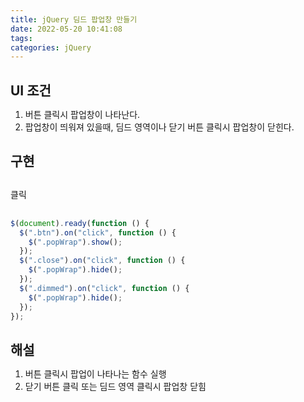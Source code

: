 ```yaml
---
title: jQuery 딤드 팝업창 만들기
date: 2022-05-20 10:41:08
tags:
categories: jQuery
---
```


## UI 조건

1. 버튼 클릭시 팝업창이 나타난다.
2. 팝업창이 띄워져 있을때, 딤드 영역이나 닫기 버튼 클릭시 팝업창이 닫힌다.

## 구현

##

<script src="https://code.jquery.com/jquery-2.2.4.min.js"></script>
<script>
$(document).ready(function () {
   $('.btn').on('click', function () {
$('.popWrap').show();
})
$('.close').on('click', function () {
$('.popWrap').hide();
})
$('.dimmed').on('click', function () {
$('.popWrap').hide();
})
});

</script>
<style>
   * {
      margin: 0;
      padding: 0
    }
html {
      height: 100%
    }
body {
      position: relative;
      height: 200%
    }
.btn {
      cursor: pointer
    }
.popWrap {
      display: none
    }
.popWrap .dimmed {
      position: fixed;
      top: 0;
      left: 0;
      width: 100%;
      height: 100%;
      background-color: rgba(0, 0, 0, .8)
    }
.popWrap .pop {
      position: fixed;
      top: 50%;
      left: 50%;
      margin: -150px 0 0 -200px;
      box-sizing: border-box;
      padding: 20px;
      width: 400px;
      height: 300px;
      background-color: #fff
    }
.popWrap .pop .cnt {
      position: relative
    }
.popWrap .pop .cnt h1 {
      text-align: center;
      font-size: 25px
    }
.popWrap .pop .cnt p {
      margin-top: 10px
    }
.popWrap .pop .cnt button {
      position: absolute;
      top: 0;
      right: 0;
      border: 0;
      width: 40px;
      height: 25px;
      line-height: 25px;
      cursor: pointer;
      background-color: #ccc
    }
</style>
<p class="btn">클릭</p>
  <div class="popWrap">
    <div class="dimmed">
      <!-- dimmed -->
    </div>
    <div class="pop">
      <div class="cnt">
        <h1>팝업 제목</h1>
        <p>팝업 내용</p>
        <button class="close">닫기</button>
      </div>
    </div>
  </div>

##

```javascript
$(document).ready(function () {
  $(".btn").on("click", function () {
    $(".popWrap").show();
  });
  $(".close").on("click", function () {
    $(".popWrap").hide();
  });
  $(".dimmed").on("click", function () {
    $(".popWrap").hide();
  });
});
```

## 해설

1. 버튼 클릭시 팝업이 나타나는 함수 실행
2. 닫기 버튼 클릭 또는 딤드 영역 클릭시 팝업창 닫힘
